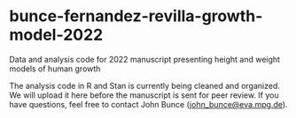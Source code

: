 # bunce-fernandez-revilla-growth-model-2022
Data and analysis code for 2022 manuscript presenting height and weight models of human growth

The analysis code in R and Stan is currently being cleaned and organized. We will upload it here before the manuscript is sent for peer review. If you have questions, feel free to contact John Bunce (john_bunce@eva.mpg.de). 

